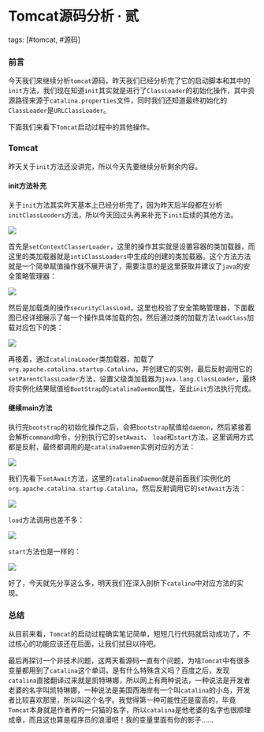 # Tomcat源码分析 · 贰

tags: [#tomcat, #源码]

### 前言

今天我们来继续分析`tomcat`源码，昨天我们已经分析完了它的启动脚本和其中的`init`方法，我们现在知道`init`其实就是进行了`ClassLoader`的初始化操作，其中资源路径来源于`catalina.properties`文件，同时我们还知道最终初始化的`ClassLoader`是`URLClassLoader`。

下面我们来看下`Tomcat`启动过程中的其他操作。

### Tomcat

昨天关于`init`方法还没讲完，所以今天先要继续分析剩余内容。

#### init方法补充

关于`init`方法其实昨天基本上已经分析完了，因为昨天后半段都在分析`initClassLooders`方法，所以今天回过头再来补充下`init`后续的其他方法。

![](https://gitee.com/sysker/picBed/raw/master/images/20210928130435.png)

首先是`setContextClasserLoader`，这里的操作其实就是设置容器的类加载器，而这里的类加载器就是`intiClassLoaders`中生成的创建的类加载器。这个方法方法就是一个简单赋值操作就不展开讲了，需要注意的是这里获取并建议了`java`的安全策略管理器：

![](https://gitee.com/sysker/picBed/raw/master/images/20210928132924.png)

然后是加载类的操作`securityClassLoad`，这里也校验了安全策略管理器，下面截图已经详细展示了每一个操作具体加载的包，然后通过类的加载方法`loadClass`加载对应包下的类：

![](https://gitee.com/sysker/picBed/raw/master/images/20210928132738.png)

再接着，通过`catalinaLoader`类加载器，加载了`org.apache.catalina.startup.Catalina`，并创建它的实例，最后反射调用它的`setParentClassLoader`方法，设置父级类加载器为`java.lang.ClassLoader`，最终将实例化结果赋值给`BootStrap`的`catalinaDaemon`属性，至此`init`方法执行完成。

#### 继续main方法

执行完`bootstrap`的初始化操作之后，会把`bootstrap`赋值给`daemon`，然后紧接着会解析`command`命令，分别执行它的`setAwait`、 `load`和`start`方法，这里调用方式都是反射，最终都调用的是`catalinaDaemon`实例对应的方法：

![](https://gitee.com/sysker/picBed/raw/master/blog/20210928225134.png)

我们先看下`setAwait`方法，这里的`catalinaDaemon`就是前面我们实例化的`org.apache.catalina.startup.Catalina`，然后反射调用它的`setAwait`方法：

![](https://gitee.com/sysker/picBed/raw/master/blog/20210928225630.png)

`load`方法调用也差不多：

![](https://gitee.com/sysker/picBed/raw/master/blog/20210928225842.png)

`start`方法也是一样的：

![](https://gitee.com/sysker/picBed/raw/master/blog/20210928225915.png)

好了，今天就先分享这么多，明天我们在深入剖析下`catalina`中对应方法的实现。



### 总结

从目前来看，`Tomcat`的启动过程确实笔记简单，短短几行代码就启动成功了，不过核心的功能应该还在后面，让我们拭目以待吧。

最后再探讨一个非技术问题，这两天看源码一直有个问题，为啥`Tomcat`中有很多变量都用到了`catalina`这个单词，是有什么特殊含义吗？百度之后，发现`catalina`直接翻译过来就是凯特琳娜，所以网上有两种说法，一种说法是开发者老婆的名字叫凯特琳娜，一种说法是美国西海岸有一个叫`catalina`的小岛，开发者比较喜欢那里，所以叫这个名字。我觉得第一种可能性还是蛮高的，毕竟`Tomcat`本身就是作者养的一只猫的名字，所以`catalina`是他老婆的名字也很顺理成章，而且这也算是程序员的浪漫吧！我的变量里面有你的影子……

